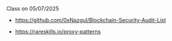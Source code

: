 Class on 05/07/2025

- https://github.com/0xNazgul/Blockchain-Security-Audit-List

- https://rareskills.io/proxy-patterns